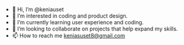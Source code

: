 - 👋 Hi, I’m @keniauset
- 👀 I’m interested in coding and product design.
- 🌱 I’m currently learning user experience and coding.
- 💞️ I’m looking to collaborate on projects that help expand my skills.
- 📫 How to reach me keniasuset8@gmail.com

<!---
keniauset/keniauset is a ✨ special ✨ repository because its `README.md` (this file) appears on your GitHub profile.
You can click the Preview link to take a look at your changes.
--->
